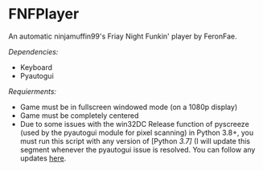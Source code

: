 # FNFPlayer
An automatic ninjamuffin99's Friay Night Funkin' player by FeronFae.

_*Dependencies:*_ 
- Keyboard
- Pyautogui

_*Requierments:*_
- Game must be in fullscreen windowed mode (on a 1080p display)
- Game must be completely centered
- Due to some issues with the win32DC Release function of pyscreeze (used by the pyautogui module for pixel scanning) in Python 3.8+, you must run this script with any version of [Python _3.7]_ (I will update this segment whenever the pyautogui issue is resolved. You can follow any updates [here](https://github.com/asweigart/pyscreeze/issues/72).
